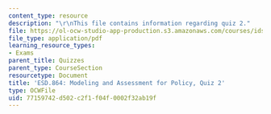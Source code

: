 ```yaml
---
content_type: resource
description: "\r\nThis file contains information regarding quiz 2."
file: https://ol-ocw-studio-app-production.s3.amazonaws.com/courses/ids-410j-modeling-and-assessment-for-policy-spring-2013/77159742d502c2f1f04f0002f32ab19f_MITESD_864S13_Quiz2.pdf
file_type: application/pdf
learning_resource_types:
- Exams
parent_title: Quizzes
parent_type: CourseSection
resourcetype: Document
title: 'ESD.864: Modeling and Assessment for Policy, Quiz 2'
type: OCWFile
uid: 77159742-d502-c2f1-f04f-0002f32ab19f
---
```

